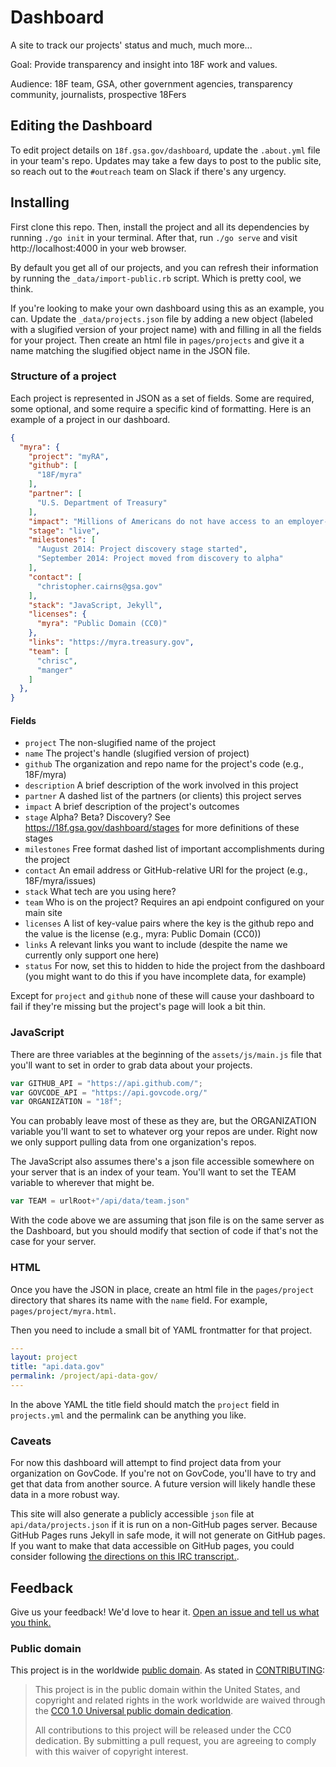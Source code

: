 Dashboard
=========

A site to track our projects' status and much, much more...

Goal: Provide transparency and insight into 18F work and values.

Audience: 18F team, GSA, other government agencies, transparency community,
journalists, prospective 18Fers

## Editing the Dashboard

To edit project details on `18f.gsa.gov/dashboard`, update the `.about.yml` file
in your team's repo. Updates may take a few days to post to the public site, so
reach out to the `#outreach` team on Slack if there's any urgency.

## Installing

First clone this repo. Then, install the project and all its dependencies by
running `./go init` in your terminal. After that, run `./go serve` and visit
http://localhost:4000 in your web browser.

By default you get all of our projects, and you can refresh their information
by running the `_data/import-public.rb` script. Which is pretty cool, we
think.

If you're looking to make your own dashboard using this as an example, you can.
Update the `_data/projects.json` file by adding a new object (labeled with a
slugified version of your project name) with and filling in all the fields for
your project. Then create an html file in `pages/projects` and give it a name
matching the slugified object name in the JSON file.

### Structure of a project

Each project is represented in JSON as a set of fields. Some are required,
some optional, and some require a specific kind of formatting. Here is an
example of a project in our dashboard.

```json
{
  "myra": {
    "project": "myRA",
    "github": [
      "18F/myra"
    ],
    "partner": [
      "U.S. Department of Treasury"
    ],
    "impact": "Millions of Americans do not have access to an employer-sponsored retirement plan, which includes more than 50% of full-time and 75% of part-time workers.",
    "stage": "live",
    "milestones": [
      "August 2014: Project discovery stage started",
      "September 2014: Project moved from discovery to alpha"
    ],
    "contact": [
      "christopher.cairns@gsa.gov"
    ],
    "stack": "JavaScript, Jekyll",
    "licenses": {
      "myra": "Public Domain (CC0)"
    },
    "links": "https://myra.treasury.gov",
    "team": [
      "chrisc",
      "manger"
    ]
  },
}
```

#### Fields

- `project` The non-slugified name of the project
- `name` The project's handle (slugified version of project)
- `github` The organization and repo name for the project's code (e.g., 18F/myra)
- `description` A brief description of the work involved in this project
- `partner` A dashed list of the partners (or clients) this project serves
- `impact` A brief description of the project's outcomes
- `stage` Alpha? Beta? Discovery? See https://18f.gsa.gov/dashboard/stages for more definitions of these stages
- `milestones` Free format dashed list of important accomplishments during the project
- `contact` An email address or GitHub-relative URI for the project (e.g., 18F/myra/issues)
- `stack` What tech are you using here?
- `team` Who is on the project? Requires an api endpoint configured on your main site
- `licenses` A list of key-value pairs where the key is the github repo and the value is the license (e.g., myra: Public Domain (CC0))
- `links` A relevant links you want to include (despite the name we currently only support one here)
- `status` For now, set this to hidden to hide the project from the dashboard (you might want to do this if you have incomplete data, for example)

Except for `project` and `github` none of these will cause your dashboard to
fail if they're missing but the project's page will look a bit thin.

### JavaScript

There are three variables at the beginning of the `assets/js/main.js` file
that you'll want to set in order to grab data about your projects.

```javascript
var GITHUB_API = "https://api.github.com/";
var GOVCODE_API = "https://api.govcode.org/"
var ORGANIZATION = "18f";
```

You can probably leave most of these as they are, but the ORGANIZATION
variable you'll want to set to whatever org your repos are under. Right now
we only support pulling data from one organization's repos.

The JavaScript also assumes there's a json file accessible somewhere on your
server that is an index of your team. You'll want to set the TEAM variable
to wherever that might be.

```javascript
var TEAM = urlRoot+"/api/data/team.json"
```

With the code above we are assuming that json file is on the same server as
the Dashboard, but you should modify that section of code if that's not the
case for your server.


### HTML

Once you have the JSON in place, create an html file in the `pages/project`
directory that shares its name with the `name` field. For example,
`pages/project/myra.html`.

Then you need to include a small bit of YAML frontmatter for that project.

```yaml
---
layout: project
title: "api.data.gov"
permalink: /project/api-data-gov/
---
```

In the above YAML the title field should match the `project` field in
`projects.yml` and the permalink can be anything you like.

### Caveats

For now this dashboard will attempt to find project data from your
organization on GovCode. If you're not on GovCode, you'll have to try and
get that data from another source. A future version will likely handle these
data in a more robust way.

This site will also generate a publicly accessible `json` file at
`api/data/projects.json` if it is run on a non-GitHub pages server. Because
GitHub Pages runs Jekyll in safe mode, it will not generate on GitHub pages.
If you want to make that data accessible on GitHub pages, you could consider
following [the directions on this IRC
transcript.](https://botbot.me/freenode/jekyll/2014-10-17/?msg=23655667&page=1 ).

## Feedback

Give us your feedback! We'd love to hear it. [Open an issue and tell us what you think.](https://github.com/18f/dashboard/issues/new)


### Public domain

This project is in the worldwide [public domain](LICENSE.md). As stated in [CONTRIBUTING](CONTRIBUTING.md):

> This project is in the public domain within the United States, and copyright and related rights in the work worldwide are waived through the [CC0 1.0 Universal public domain dedication](https://creativecommons.org/publicdomain/zero/1.0/).
>
> All contributions to this project will be released under the CC0 dedication. By submitting a pull request, you are agreeing to comply with this waiver of copyright interest.
